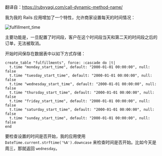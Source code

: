 翻译自：https://rubyyagi.com/call-dynamic-method-name/



我为我的 Rails 应用增加了一个特性，允许商家设置每天的时间情况：



![fulfillment_time](https://rubyyagi.s3.amazonaws.com/20-call-dynamic-method-name/fulfillment_time.png)



主要功能是，一旦配置了时间段，客户在这个时间段当天和第二天的时间段之后的订单，无法被取消。



开始时间保存在数据表中以如下方式存储：



```
create_table "fulfillments", force: :cascade do |t|
  t.time "monday_start_time", default: "2000-01-01 00:00:00", null: false
  t.time "tuesday_start_time", default: "2000-01-01 00:00:00", null: false
  t.time "wednesday_start_time", default: "2000-01-01 00:00:00", null: false
  t.time "thursday_start_time", default: "2000-01-01 00:00:00", null: false
  t.time "friday_start_time", default: "2000-01-01 00:00:00", null: false
  t.time "saturday_start_time", default: "2000-01-01 00:00:00", null: false
  t.time "sunday_start_time", default: "2000-01-01 00:00:00", null: false
end
```



要检查设置的时间是否开始，我的应用使用 `DateTime.current.strftime('%A').downcase` 来检查时间是否开始。比如今天是周三，那就返回 `wednesday`。



